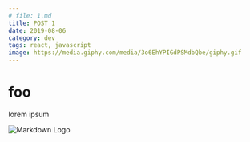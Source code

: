```yaml
---
# file: 1.md
title: POST 1
date: 2019-08-06
category: dev
tags: react, javascript
image: https://media.giphy.com/media/3o6EhYPIGdPSMdbQbe/giphy.gif
---
```


# foo

lorem ipsum

![Markdown Logo](https://media.giphy.com/media/3o6EhYPIGdPSMdbQbe/giphy.gif)